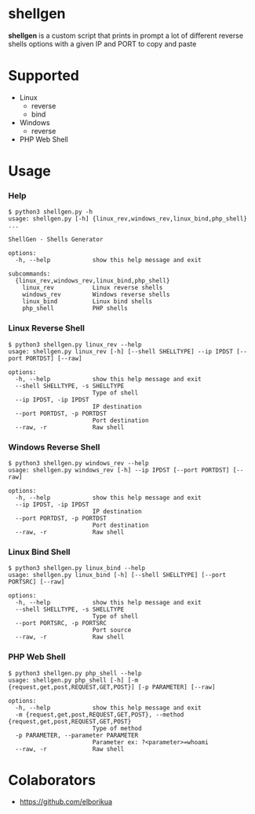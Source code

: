 # shellgen
**shellgen** is a custom script that prints in prompt a lot of different reverse shells options with a given IP and PORT to copy and paste

# Supported
* Linux
    * reverse
    * bind
* Windows
    * reverse
* PHP Web Shell

# Usage

### Help

```
$ python3 shellgen.py -h                
usage: shellgen.py [-h] {linux_rev,windows_rev,linux_bind,php_shell} ...

ShellGen - Shells Generator

options:
  -h, --help            show this help message and exit

subcommands:
  {linux_rev,windows_rev,linux_bind,php_shell}
    linux_rev           Linux reverse shells
    windows_rev         Windows reverse shells
    linux_bind          Linux bind shells
    php_shell           PHP shells
```

### Linux Reverse Shell

```
$ python3 shellgen.py linux_rev --help
usage: shellgen.py linux_rev [-h] [--shell SHELLTYPE] --ip IPDST [--port PORTDST] [--raw]

options:
  -h, --help            show this help message and exit
  --shell SHELLTYPE, -s SHELLTYPE
                        Type of shell
  --ip IPDST, -ip IPDST
                        IP destination
  --port PORTDST, -p PORTDST
                        Port destination
  --raw, -r             Raw shell
```

### Windows Reverse Shell

```
$ python3 shellgen.py windows_rev --help                      
usage: shellgen.py windows_rev [-h] --ip IPDST [--port PORTDST] [--raw]

options:
  -h, --help            show this help message and exit
  --ip IPDST, -ip IPDST
                        IP destination
  --port PORTDST, -p PORTDST
                        Port destination
  --raw, -r             Raw shell
```

### Linux Bind Shell

```
$ python3 shellgen.py linux_bind --help
usage: shellgen.py linux_bind [-h] [--shell SHELLTYPE] [--port PORTSRC] [--raw]

options:
  -h, --help            show this help message and exit
  --shell SHELLTYPE, -s SHELLTYPE
                        Type of shell
  --port PORTSRC, -p PORTSRC
                        Port source
  --raw, -r             Raw shell
```

### PHP Web Shell

```
$ python3 shellgen.py php_shell --help
usage: shellgen.py php_shell [-h] [-m {request,get,post,REQUEST,GET,POST}] [-p PARAMETER] [--raw]

options:
  -h, --help            show this help message and exit
  -m {request,get,post,REQUEST,GET,POST}, --method {request,get,post,REQUEST,GET,POST}
                        Type of method
  -p PARAMETER, --parameter PARAMETER
                        Parameter ex: ?<parameter>=whoami
  --raw, -r             Raw shell
```

# Colaborators

* https://github.com/elborikua
